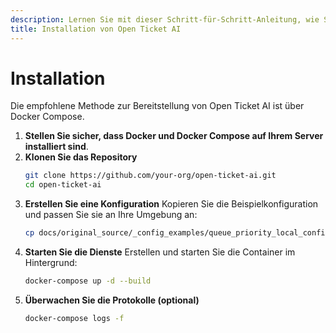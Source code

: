 ```yaml
---
description: Lernen Sie mit dieser Schritt-für-Schritt-Anleitung, wie Sie Open Ticket AI mit Docker Compose installieren. Folgen Sie den Anweisungen, um das Repository zu klonen, eine Konfiguration zu erstellen und die Anwendung bereitzustellen.
title: Installation von Open Ticket AI
---
```

# Installation

Die empfohlene Methode zur Bereitstellung von Open Ticket AI ist über Docker Compose.

1. **Stellen Sie sicher, dass Docker und Docker Compose auf Ihrem Server installiert sind**.
2. **Klonen Sie das Repository**
   ```bash
   git clone https://github.com/your-org/open-ticket-ai.git
   cd open-ticket-ai
   ```
3. **Erstellen Sie eine Konfiguration**
   Kopieren Sie die Beispielkonfiguration und passen Sie sie an Ihre Umgebung an:
   ```bash
   cp docs/original_source/_config_examples/queue_priority_local_config.yml config.yml
   ```
4. **Starten Sie die Dienste**
   Erstellen und starten Sie die Container im Hintergrund:
   ```bash
   docker-compose up -d --build
   ```
5. **Überwachen Sie die Protokolle (optional)**
   ```bash
   docker-compose logs -f
   ```
